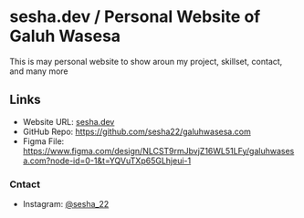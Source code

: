 # sesha.dev / Personal Website of Galuh Wasesa

This is may personal website to show aroun my project, skillset, contact, and many more

## Links

- Website URL: [sesha.dev](http://sesha.dev)
- GitHub Repo: https://github.com/sesha22/galuhwasesa.com
- Figma File: https://www.figma.com/design/NLCST9rmJbvjZ16WL51LFy/galuhwasesa.com?node-id=0-1&t=YQVuTXp65GLhjeui-1

### Cntact

- Instagram: [@sesha_22](https://instagram.com/sesha_22)
